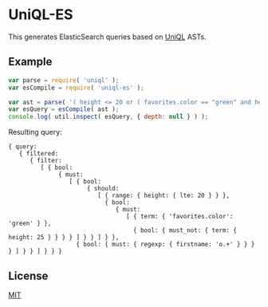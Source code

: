 UniQL-ES
=======

This generates ElasticSearch queries based on [UniQL](https://github.com/honeinc/uniql) ASTs.

## Example

```javascript
var parse = require( 'uniql' );
var esCompile = require( 'uniql-es' );

var ast = parse( '( height <= 20 or ( favorites.color == "green" and height != 25 ) ) and firstname ~= "o.+"' );
var esQuery = esCompile( ast );
console.log( util.inspect( esQuery, { depth: null } ) );
```

Resulting query:

```
{ query: 
   { filtered: 
      { filter: 
         [ { bool: 
              { must: 
                 [ { bool: 
                      { should: 
                         [ { range: { height: { lte: 20 } } },
                           { bool: 
                              { must: 
                                 [ { term: { 'favorites.color': 'green' } },
                                   { bool: { must_not: { term: { height: 25 } } } } ] } } ] } },
                   { bool: { must: { regexp: { firstname: 'o.+' } } } } ] } } ] } } }
```

## License

[MIT](LICENSE)
